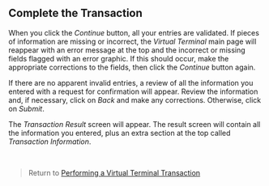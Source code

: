 Complete the Transaction
---

<span>When you click the <em>Continue</em> button, all your entries are validated. If pieces of information are missing or incorrect, the <em>Virtual Terminal</em> main page will reappear with an error message at the top and the incorrect or missing fields flagged with an error graphic. If this should occur, make the appropriate corrections to the fields, then click the <em>Continue</em> button again.<span>&nbsp;</span></span>

<span>If there are no apparent invalid entries, a review of all the information you entered with a request for confirmation will appear. Review the information and, if necessary, click on <em>Back</em> and make any corrections. Otherwise, click on <em>Submit</em>.</span>

<span>The <em>Transaction Result</em> screen will appear. The result screen will contain all the information you entered, plus an extra section at the top called <em>Transaction Information</em>.</span>

&nbsp;

> Return to [Performing a Virtual Terminal Transaction][1]

 [1]: http://docs.firstdata.com/org/gateway/node/139
